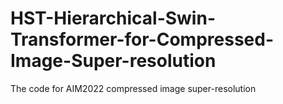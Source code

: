 # HST-Hierarchical-Swin-Transformer-for-Compressed-Image-Super-resolution
The code for AIM2022 compressed image super-resolution
